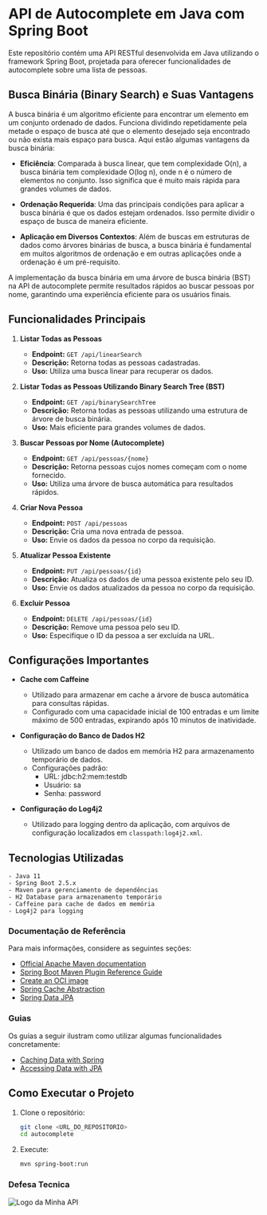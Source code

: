# API de Autocomplete em Java com Spring Boot

Este repositório contém uma API RESTful desenvolvida em Java utilizando o framework Spring Boot, projetada para oferecer funcionalidades de autocomplete sobre uma lista de pessoas.


## Busca Binária (Binary Search) e Suas Vantagens

A busca binária é um algoritmo eficiente para encontrar um elemento em um conjunto ordenado de dados. Funciona dividindo repetidamente pela metade o espaço de busca até que o elemento desejado seja encontrado ou não exista mais espaço para busca. Aqui estão algumas vantagens da busca binária:

- **Eficiência**: Comparada à busca linear, que tem complexidade O(n), a busca binária tem complexidade O(log n), onde n é o número de elementos no conjunto. Isso significa que é muito mais rápida para grandes volumes de dados.

- **Ordenação Requerida**: Uma das principais condições para aplicar a busca binária é que os dados estejam ordenados. Isso permite dividir o espaço de busca de maneira eficiente.

- **Aplicação em Diversos Contextos**: Além de buscas em estruturas de dados como árvores binárias de busca, a busca binária é fundamental em muitos algoritmos de ordenação e em outras aplicações onde a ordenação é um pré-requisito.


A implementação da busca binária em uma árvore de busca binária (BST) na API de autocomplete permite resultados rápidos ao buscar pessoas por nome, garantindo uma experiência eficiente para os usuários finais.

## Funcionalidades Principais

1. **Listar Todas as Pessoas**
    - **Endpoint:** `GET /api/linearSearch`
    - **Descrição:** Retorna todas as pessoas cadastradas.
    - **Uso:** Utiliza uma busca linear para recuperar os dados.

2. **Listar Todas as Pessoas Utilizando Binary Search Tree (BST)**
    - **Endpoint:** `GET /api/binarySearchTree`
    - **Descrição:** Retorna todas as pessoas utilizando uma estrutura de árvore de busca binária.
    - **Uso:** Mais eficiente para grandes volumes de dados.

3. **Buscar Pessoas por Nome (Autocomplete)**
    - **Endpoint:** `GET /api/pessoas/{nome}`
    - **Descrição:** Retorna pessoas cujos nomes começam com o nome fornecido.
    - **Uso:** Utiliza uma árvore de busca automática para resultados rápidos.

4. **Criar Nova Pessoa**
    - **Endpoint:** `POST /api/pessoas`
    - **Descrição:** Cria uma nova entrada de pessoa.
    - **Uso:** Envie os dados da pessoa no corpo da requisição.

5. **Atualizar Pessoa Existente**
    - **Endpoint:** `PUT /api/pessoas/{id}`
    - **Descrição:** Atualiza os dados de uma pessoa existente pelo seu ID.
    - **Uso:** Envie os dados atualizados da pessoa no corpo da requisição.

6. **Excluir Pessoa**
    - **Endpoint:** `DELETE /api/pessoas/{id}`
    - **Descrição:** Remove uma pessoa pelo seu ID.
    - **Uso:** Especifique o ID da pessoa a ser excluída na URL.

## Configurações Importantes

- **Cache com Caffeine**
    - Utilizado para armazenar em cache a árvore de busca automática para consultas rápidas.
    - Configurado com uma capacidade inicial de 100 entradas e um limite máximo de 500 entradas, expirando após 10 minutos de inatividade.

- **Configuração do Banco de Dados H2**
    - Utilizado um banco de dados em memória H2 para armazenamento temporário de dados.
    - Configurações padrão:
        - URL: jdbc:h2:mem:testdb
        - Usuário: sa
        - Senha: password

- **Configuração do Log4j2**
    - Utilizado para logging dentro da aplicação, com arquivos de configuração localizados em `classpath:log4j2.xml`.

## Tecnologias Utilizadas

    - Java 11
    - Spring Boot 2.5.x
    - Maven para gerenciamento de dependências
    - H2 Database para armazenamento temporário
    - Caffeine para cache de dados em memória
    - Log4j2 para logging

### Documentação de Referência
Para mais informações, considere as seguintes seções:

* [Official Apache Maven documentation](https://maven.apache.org/guides/index.html)
* [Spring Boot Maven Plugin Reference Guide](https://docs.spring.io/spring-boot/docs/3.3.0/maven-plugin/reference/html/)
* [Create an OCI image](https://docs.spring.io/spring-boot/docs/3.3.0/maven-plugin/reference/html/#build-image)
* [Spring Cache Abstraction](https://docs.spring.io/spring-boot/docs/3.3.0/reference/htmlsingle/index.html#io.caching)
* [Spring Data JPA](https://docs.spring.io/spring-boot/docs/3.3.0/reference/htmlsingle/index.html#data.sql.jpa-and-spring-data)

### Guias
Os guias a seguir ilustram como utilizar algumas funcionalidades concretamente:
* [Caching Data with Spring](https://spring.io/guides/gs/caching/)
* [Accessing Data with JPA](https://spring.io/guides/gs/accessing-data-jpa/)



## Como Executar o Projeto

1. Clone o repositório:
   ```bash
   git clone <URL_DO_REPOSITORIO>
   cd autocomplete

2. Execute:
    ```bash
   mvn spring-boot:run

### Defesa Tecnica

![Logo da Minha API](src/main/docs/images/about.png)